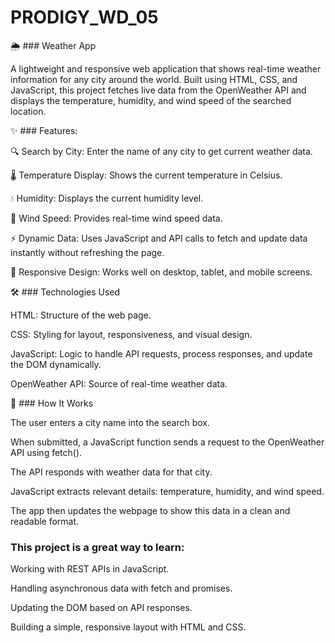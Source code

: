 # PRODIGY_WD_05
🌦️ ### Weather App

A lightweight and responsive web application that shows real-time weather information for any city around the world.
Built using HTML, CSS, and JavaScript, this project fetches live data from the OpenWeather API and displays the temperature, humidity, and wind speed of the searched location.

✨ ### Features:

🔍 Search by City: Enter the name of any city to get current weather data.

🌡️ Temperature Display: Shows the current temperature in Celsius.

💧 Humidity: Displays the current humidity level.

🍃 Wind Speed: Provides real-time wind speed data.

⚡ Dynamic Data: Uses JavaScript and API calls to fetch and update data instantly without refreshing the page.

📱 Responsive Design: Works well on desktop, tablet, and mobile screens.

🛠️ ### Technologies Used

HTML: Structure of the web page.

CSS: Styling for layout, responsiveness, and visual design.

JavaScript: Logic to handle API requests, process responses, and update the DOM dynamically.

OpenWeather API: Source of real-time weather data.

📌 ### How It Works

The user enters a city name into the search box.

When submitted, a JavaScript function sends a request to the OpenWeather API using fetch().

The API responds with weather data for that city.

JavaScript extracts relevant details: temperature, humidity, and wind speed.

The app then updates the webpage to show this data in a clean and readable format.

### This project is a great way to learn:

Working with REST APIs in JavaScript.

Handling asynchronous data with fetch and promises.

Updating the DOM based on API responses.

Building a simple, responsive layout with HTML and CSS.



